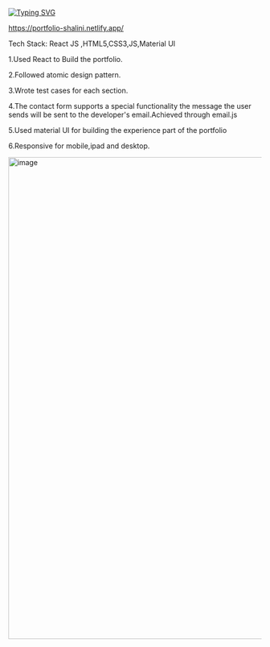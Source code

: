  [![Typing SVG](https://readme-typing-svg.herokuapp.com?color=%23D248F7&lines=Personal+Portfolio)](https://git.io/typing-svg)
 
 https://portfolio-shalini.netlify.app/
 
 Tech Stack: React JS ,HTML5,CSS3,JS,Material UI
 
 1.Used React to Build the portfolio.
 
 2.Followed atomic design pattern.
 
 3.Wrote test cases for each section.
 
 4.The contact form supports a special functionality the message the user sends will be sent to the developer's email.Achieved through email.js
 
 5.Used material UI for building the experience part of the portfolio
 
 6.Responsive for mobile,ipad and desktop.
 
 <img width="957" alt="image" src="https://user-images.githubusercontent.com/60210475/148688232-2f8b8160-dfee-40b9-93bf-d68e99bda0f9.png">

 
 
